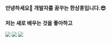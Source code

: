 ### 안녕하세요👋  개발자를 꿈꾸는 한상훈입니다.😎
### 저는 새로 배우는 것을 좋아하고
<!--
**hasahooy/hasahooy** is a ✨ _special_ ✨ repository because its `README.md` (this file) appears on your GitHub profile.

Here are some ideas to get you started:

- 🔭 I’m currently working on ...
- 🌱 I’m currently learning ...
- 👯 I’m looking to collaborate on ...
- 🤔 I’m looking for help with ...
- 💬 Ask me about ...
- 📫 How to reach me: ...
- 😄 Pronouns: ...
- ⚡ Fun fact: ...
-->
<img src="https://capsule-render.vercel.app/api?type=shark&color=random&height=200&section=header&text=hasahooy&fontSize=30" />

<img src="https://img.shields.io/badge/javaScript-#F7DF1E?style=flat&logo=javaScript&logoColor=white"/>


<img src="https://capsule-render.vercel.app/api?type=shark&color=random&height=200&section=footer&text=&fontSize=30" />
